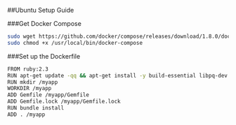##Ubuntu Setup Guide

###Get Docker Compose
```bash
sudo wget https://github.com/docker/compose/releases/download/1.8.0/docker-compose-`uname -s`-`uname -m` -O /usr/local/bin/docker-compose
sudo chmod +x /usr/local/bin/docker-compose
```

###Set up the Dockerfile
```bash
FROM ruby:2.3
RUN apt-get update -qq && apt-get install -y build-essential libpq-dev nodejs
RUN mkdir /myapp
WORKDIR /myapp
ADD Gemfile /myapp/Gemfile
ADD Gemfile.lock /myapp/Gemfile.lock
RUN bundle install
ADD . /myapp
```
